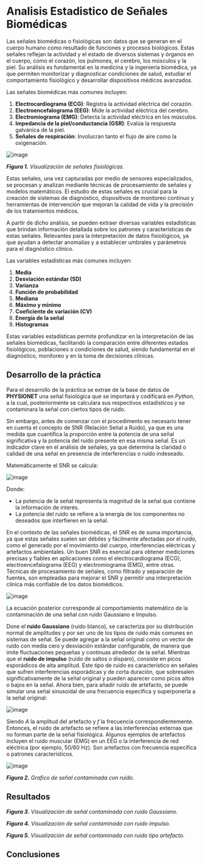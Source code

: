 # Analisis Estadistico de Señales Biomédicas

Las señales biomédicas o fisiológicas son datos que se generan en el cuerpo humano como resultado de funciones y procesos biológicos. Estas señales reflejan la actividad y el estado de diversos sistemas y órganos en el cuerpo, como el corazón, los pulmones, el cerebro, los músculos y la piel. Su análisis es fundamental en la medicina y la ingeniería biomédica, ya que permiten monitorizar y diagnosticar condiciones de salud, estudiar el comportamiento fisiológico y desarrollar dispositivos médicos avanzados.

<p>
  Las señales biomédicas más comunes incluyen:
</p>

1. **Electrocardiograma (ECG)**: Registra la actividad eléctrica del corazón.
2. **Electroencefalograma (EEG)**: Mide la actividad eléctrica del cerebro.
3. **Electromiograma (EMG)**: Detecta la actividad eléctrica en los músculos.
4. **Impedancia de la piel/conductancia (GSR)**: Evalúa la respuesta galvánica de la piel.
5. **Señales de respiración**: Involucran tanto el flujo de aire como la oxigenación.


![image](https://github.com/user-attachments/assets/bccb7b3a-7f13-41f0-a7e1-9b8efdb0a9be) 

<em><strong>Figura 1.</strong> Visualización de señales fisiológicas.</em>

Estas señales, una vez capturadas por medio de sensores especializados, se procesan y analizan mediante técnicas de procesamiento de señales y modelos matemáticos. El estudio de estas señales es crucial para la creación de sistemas de diagnóstico, dispositivos de monitoreo continuo y herramientas de intervención que mejoran la calidad de vida y la precisión de los tratamientos médicos.

A partir de dicho análisis, se pueden extraer diversas variables estadísticas que brindan información detallada sobre los patrones y características de estas señales. Relevantes para la interpretación de datos fisiológicos, ya que ayudan a detectar anomalías y a establecer umbrales y parámetros para el diagnóstico clínico. 

Las variables estadísticas más comunes incluyen:

1. **Media**
2. **Desviación estándar (SD)**
3. **Varianza**
4. **Función de probabilidad**
5. **Mediana**
6. **Máximo y mínimo**
7. **Coeficiente de variación (CV)**
8. **Energía de la señal**
9. **Histogramas**

Estas variables estadísticas permite profundizar en la interpretación de las señales biomédicas, facilitando la comparación entre diferentes estados fisiológicos, poblaciones o condiciones de salud, siendo fundamental en el diagnóstico, monitoreo y en la toma de decisiones clínicas.

## Desarrollo de la práctica
Para el desarrollo de la práctica se extrae de la base de datos de <Strong>PHYSIONET</Strong> una señal fisiológica que se importará y codificará en <em>Python</em>, a la cual, posteriormente se calculara sus respectivos estadísticos y se contaminara la señal con ciertos tipos de ruido.

Sin embargo, antes de comenzar con el procedimento es necesario tener en cuenta el concepto de SNR (Relación Señal a Ruido), ya que es una medida que cuantifica la proporción entre la potencia de una señal significativa y la potencia del ruido presente en esa misma señal. Es un indicador clave en el análisis de señales, ya que determina la claridad o calidad de una señal en presencia de interferencias o ruido indeseado.

<p>Matemáticamente el SNR se calcula:</p>

![image](https://github.com/user-attachments/assets/44f17c85-7b11-4d56-85cb-87b500681f38)

Donde:
- La potencia de la señal representa la magnitud de la señal que contiene la información de interés.
- La potencia del ruido se refiere a la energía de los componentes no deseados que interfieren en la señal.

En el contexto de las señales biomédicas, el SNR es de suma importancia, ya que estas señales suelen ser débiles y fácilmente afectadas por el ruido, como el generado por el movimiento del cuerpo, interferencias eléctricas y artefactos ambientales. Un buen SNR es esencial para obtener mediciones precisas y fiables en aplicaciones como el electrocardiograma (ECG), electroencefalograma (EEG) y electromiograma (EMG), entre otras. Técnicas de procesamiento de señales, como filtrado y separación de fuentes, son empleadas para mejorar el SNR y permitir una interpretación clínica más confiable de los datos biomédicos.

![image](https://github.com/user-attachments/assets/e31d1068-c2e2-4f6a-83af-1def8c198560)

La ecuación posterior corresponde al comportamiento matemático de la contaminación de una señal con ruido Gaussiano e Impulso.

Done el <strong>ruido Gaussiano</strong> (ruido blanco), se caracteriza por su distribución normal de amplitudes y por ser uno de los tipos de ruido más comunes en sistemas de señal. Se puede agregar a la señal original como un vector de ruido con media cero y desviación estándar configurable, de manera que imite fluctuaciones pequeñas y continuas alrededor de la señal. 
Mientras que el <strong>ruido de impulso</strong> (ruido de saltos o disparo), consiste en picos esporádicos de alta amplitud. Este tipo de ruido es característico en señales que sufren interferencias esporádicas y de corta duración, que sobresalen significativamente de la señal original y pueden aparecer como picos altos o bajos en la señal.
Ahora bien, para añadir ruido de artefacto, se puede simular una señal sinusoidal de una frecuencia específica y superponerla a la señal original:

![image](https://github.com/user-attachments/assets/9cb77554-d510-414b-85c4-5515aa64ba24)

Siendo <em>A</em> la amplitud del artefacto y <em>f</em> la frecuencia correspondientemente.
Entonces, el ruido de artefacto se refiere a las interferencias externas que no forman parte de la señal fisiológica. Algunos ejemplos de artefactos incluyen el ruido muscular (EMG) en un EEG o la interferencia de red eléctrica (por ejemplo, 50/60 Hz). Son artefactos con frecuencia específica o patrones característicos.

![image](https://github.com/user-attachments/assets/8f3a4f4e-b1b0-4dbf-b02a-e02916f488a6)

<em><strong>Figura 2.</strong> Grafico de señal contaminada con ruido.</em>


## Resultados

<em><strong>Figura 3.</strong> Visualización de señal contaminada con ruido Gaussiano.</em>

<em><strong>Figura 4.</strong> Visualización de señal contaminada con ruido impulso.</em>

<em><strong>Figura 5.</strong> Visualización de señal contaminada con ruido tipo artefacto.</em>

## Conclusiones
